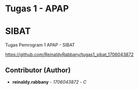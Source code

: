 # Tugas 1 - APAP

# SIBAT
Tugas Pemrogram 1 APAP - SIBAT

https://github.com/ReinaldyRabbany/tugas1_sibat_1706043872

## Contributor (Author)
* **reinaldy.rabbany** - *1706043872* - *C*
